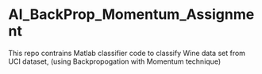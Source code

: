 # AI_BackProp_Momentum_Assignment
This repo contrains Matlab classifier code to classify Wine data set from UCI dataset, (using Backpropogation with Momentum technique)
